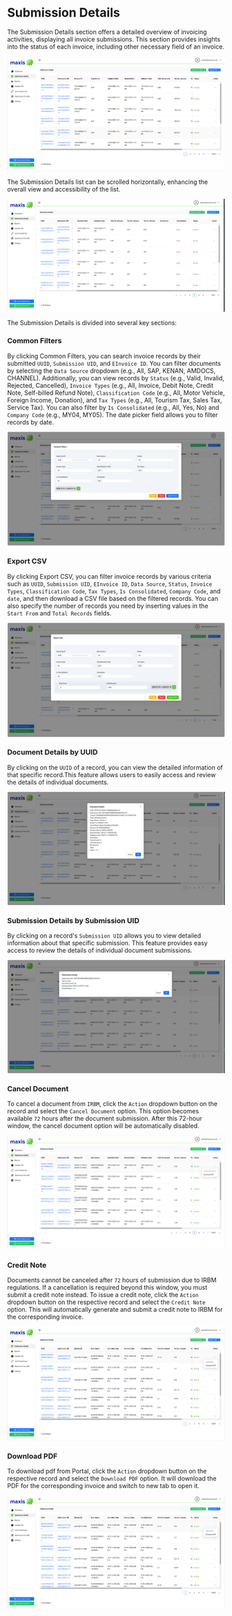 # Submission Details

The Submission Details section offers a detailed overview of invoicing activities, displaying all invoice submissions. This section provides insights into the status of each invoice, including other necessary field of an invoice. 

![Submission Details Overview](_media/submissionDetails/submissionDetails1.png)

The Submission Details list can be scrolled horizontally, enhancing the overall view and accessibility of the list.

![Scrollable Submission Details Overview](_media/submissionDetails/submissionDetails4.png)



The Submission Details is divided into several key sections:


### Common Filters

By clicking Common Filters, you can search invoice records by their submitted `UUID`, `Submission UID`, and `EInvoice ID`. You can filter documents by selecting the `Data Source` dropdown (e.g., All, SAP, KENAN, AMDOCS, CHANNEL). Additionally, you can view records by `Status` (e.g., Valid, Invalid, Rejected, Cancelled), `Invoice Types` (e.g., All, Invoice, Debit Note, Credit Note, Self-billed Refund Note), `Classification Code` (e.g., All, Motor Vehicle, Foreign Income, Donation), and `Tax Types` (e.g., All, Tourism Tax, Sales Tax, Service Tax). You can also filter by `Is Consolidated` (e.g., All, Yes, No) and `Company Code` (e.g., MY04, MY05). The date picker field allows you to filter records by date.

![Common Filters](_media/submissionDetails/submissionDetails5.png)



### Export CSV

By clicking Export CSV, you can filter invoice records by various criteria such as `UUID`, `Submission UID`, `EInvoice ID`, `Data Source`, `Status`, `Invoice Types`, `Classification Code`, `Tax Types`, `Is Consolidated`, `Company Code`, and `date`, and then download a CSV file based on the filtered records. You can also specify the number of records you need by inserting values in the `Start From` and `Total Records` fields.

![Export CSV](_media/submissionDetails/submissionDetails7.png)




### Document Details by UUID

By clicking on the `UUID` of a record, you can view the detailed information of that specific record.This feature allows users to easily access and review the details of individual documents.

![Document Details by UUID](_media/submissionDetails/submissionDetails2.png)



### Submission Details by Submission UID

By clicking on a record's `Submission UID` allows you to view detailed information about that specific submission. This feature provides easy access to review the details of individual document submissions.


![Submission Details by Submission UID](_media/submissionDetails/submissionDetails3.png)


### Cancel Document

To cancel a document from `IRBM`, click the `Action` dropdown button on the record and select the `Cancel Document` option. This option becomes available `72` hours after the document submission. After this 72-hour window, the cancel document option will be automatically disabled.

![Cancel Document](_media/submissionDetails/submissionDetails9.png)



### Credit Note

Documents cannot be canceled after `72` hours of submission due to IRBM regulations. If a cancellation is required beyond this window, you must submit a credit note instead. To issue a credit note, click the `Action` dropdown button on the respective record and select the `Credit Note` option. This will automatically generate and submit a credit note to IRBM for the corresponding invoice.

![Credit Note Invoice](_media/submissionDetails/submissionDetails8.png)



### Download PDF

To download pdf from Portal, click the `Action` dropdown button on the respective record and select the `Download PDF` option. It will download the PDF for the corresponding invoice and switch to new tab to open it.

![Credit Note Invoice](_media/submissionDetails/submissionDetails8.png)

